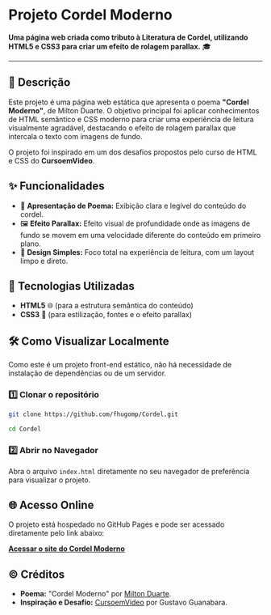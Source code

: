 # Projeto Cordel Moderno

**Uma página web criada como tributo à Literatura de Cordel, utilizando HTML5 e CSS3 para criar um efeito de rolagem parallax.** 🎓

-----

## 📌 Descrição

Este projeto é uma página web estática que apresenta o poema **"Cordel Moderno"**, de Milton Duarte. O objetivo principal foi aplicar conhecimentos de HTML semântico e CSS moderno para criar uma experiência de leitura visualmente agradável, destacando o efeito de rolagem parallax que intercala o texto com imagens de fundo.

O projeto foi inspirado em um dos desafios propostos pelo curso de HTML e CSS do **CursoemVideo**.

## ✨ Funcionalidades

  - 📜 **Apresentação de Poema:** Exibição clara e legível do conteúdo do cordel.
  - 🖼️ **Efeito Parallax:** Efeito visual de profundidade onde as imagens de fundo se movem em uma velocidade diferente do conteúdo em primeiro plano.
  - 📱 **Design Simples:** Foco total na experiência de leitura, com um layout limpo e direto.

## 🚀 Tecnologias Utilizadas

  - **HTML5** 🌐 (para a estrutura semântica do conteúdo)
  - **CSS3** 🎨 (para estilização, fontes e o efeito parallax)

## 🛠️ Como Visualizar Localmente

Como este é um projeto front-end estático, não há necessidade de instalação de dependências ou de um servidor.

### 1️⃣ Clonar o repositório

```bash
git clone https://github.com/fhugomp/Cordel.git
```

```bash
cd Cordel
```

### 2️⃣ Abrir no Navegador

Abra o arquivo `index.html` diretamente no seu navegador de preferência para visualizar o projeto.

## 🌐 Acesso Online

O projeto está hospedado no GitHub Pages e pode ser acessado diretamente pelo link abaixo:

**[Acessar o site do Cordel Moderno](https://www.google.com/search?q=https://fhugomp.github.io/Cordel/)**

## ©️ Créditos

  - **Poema:** "Cordel Moderno" por [Milton Duarte](https://www.recantodasletras.com.br/poesias/3186743).
  - **Inspiração e Desafio:** [CursoemVideo](https://www.google.com/search?q=https.www.cursoemvideo.com/) por Gustavo Guanabara.
